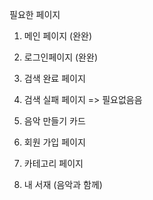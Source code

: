 필요한 페이지


1.  메인 페이지   (완완)


2.  로그인페이지 (완완)


3. 검색 완료 페이지 


4.  검색 실패 페이지 => 필요없음음 


5. 음악 만들기 카드

6. 회원 가입 페이지

7. 카테고리 페이지

8. 내 서재 (음악과 함께)
